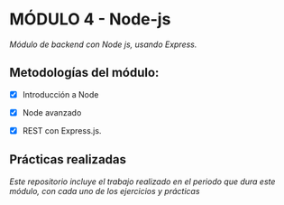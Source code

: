 # MÓDULO 4 - Node-js

*Módulo de backend con Node js, usando Express.*
  
  

## Metodologías del módulo:

- [x] Introducción a Node

- [X] Node avanzado

- [X] REST con Express.js.

  
  

## Prácticas realizadas
*Este repositorio incluye el trabajo realizado en el periodo que dura este módulo, con cada uno de los ejercicios y prácticas*

